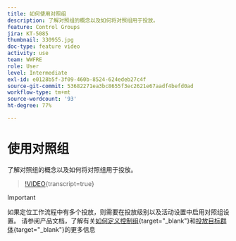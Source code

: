 ```yaml
---
title: 如何使用对照组
description: 了解对照组的概念以及如何将对照组用于投放。
feature: Control Groups
jira: KT-5085
thumbnail: 330955.jpg
doc-type: feature video
activity: use
team: WWFRE
role: User
level: Intermediate
exl-id: e0128b5f-3f09-460b-8524-624edeb27c4f
source-git-commit: 53682271ea3bc8655f3ec2621e67aadf4befd0ad
workflow-type: tm+mt
source-wordcount: '93'
ht-degree: 77%

---
```


# 使用对照组

了解对照组的概念以及如何将对照组用于投放。

>[!VIDEO](https://video.tv.adobe.com/v/3449980?quality=12&learn=on&captions=chi_hans){transcript=true}

>[!IMPORTANT]
>如果定位工作流程中有多个投放，则需要在投放级别以及活动设置中启用对照组设置。
>请参阅产品文档，了解有关[如何定义控制组](https://experienceleague.adobe.com/docs/campaign-classic/using/orchestrating-campaigns/orchestrate-campaigns/marketing-campaign-target.html?lang=zh-Hans#defining-a-control-group){target="_blank"}和[投放目标群体](https://experienceleague.adobe.com/docs/campaign-classic/using/sending-messages/key-steps-when-creating-a-delivery/steps-defining-the-target-population.html?lang=zh-Hans){target="_blank"}的更多信息
